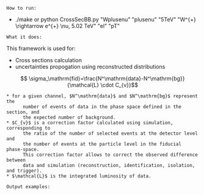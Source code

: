 ```
How to run:
```
-  ./make or python CrossSecBB.py  "Wplusenu"   "plusenu"   "5TeV"  "W^{+} \rightarrow e^{+} \nu, 5.02 TeV" "el" "pT"
  
```
What it does:
```
This framework is used for:
-  Cross sections calculation
-  uncertainties propogation using reconstructed distributions


$$ \sigma_\mathrm{fid}=\frac{N^\mathrm{data}-N^\mathrm{bg}}{\mathcal{L} \cdot C_{v}}$$

    * for a given channel, $N^\mathrm{data}$ and $N^\mathrm{bg}$ represent the
          number of events of data in the phase space defined in the section, and
          the expected number of background.
    * $C_{v}$ is a correction factor calculated using simulation, corresponding to
          the ratio of the number of selected events at the detector level and
          the number of events at the particle level in the fiducial phase-space.
          This correction factor allows to correct the observed difference between
          data and simulation (reconstruction, identification, isolation, and trigger).
    * $\mathcal{L}$ is the integrated luminosity of data.
```
Output examples:
```
